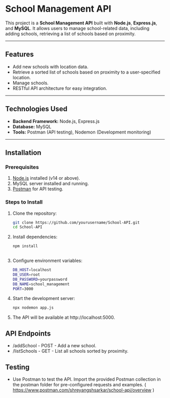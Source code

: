 # School Management API

This project is a **School Management API** built with **Node.js**, **Express.js**, and **MySQL**. It allows users to manage school-related data, including adding schools, retrieving a list of schools based on proximity.

---

## Features

- Add new schools with location data.
- Retrieve a sorted list of schools based on proximity to a user-specified location.
- Manage schools.
- RESTful API architecture for easy integration.

---

## Technologies Used

- **Backend Framework:** Node.js, Express.js
- **Database:** MySQL
- **Tools:** Postman (API testing), Nodemon (Development monitoring)

---

## Installation

### Prerequisites

1. [Node.js](https://nodejs.org/) installed (v14 or above).
2. MySQL server installed and running.
3. [Postman](https://www.postman.com/) for API testing.

### Steps to Install

1. Clone the repository:
   ```bash
   git clone https://github.com/yourusername/School-API.git
   cd School-API

  2. Install dependencies:
     ```bash
     npm install
  
  3. Configure environment variables:
     ```bash
     DB_HOST=localhost
     DB_USER=root
     DB_PASSWORD=yourpassword
     DB_NAME=school_management
     PORT=3000

4. Start the development server:
   ```bash
   npx nodemon app.js

5. The API will be available at http://localhost:5000.

## API Endpoints
- /addSchool - POST - Add a new school.
- /listSchools - GET - List all schools sorted by proximity.

## Testing
- Use Postman to test the API. Import the provided Postman collection in the postman folder for pre-configured requests and examples. ( https://www.postman.com/shreyangshsarkar/school-api/overview ) 
